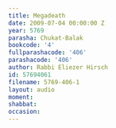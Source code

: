 ```yaml
---
title: Megadeath
date: 2009-07-04 00:00:00 Z
year: 5769
parasha: Chukat-Balak
bookcode: '4'
fullparashacode: '406'
parashacode: '406'
author: Rabbi Eliezer Hirsch
id: 57694061
filename: 5769-406-1
layout: audio
moment: 
shabbat: 
occasion: 
---
```


